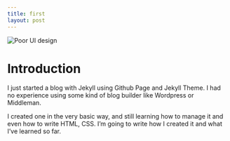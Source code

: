 ```yaml
---
title: first
layout: post
---
```


![Poor UI design](https://i.ytimg.com/vi/yEbcfKj8NIc/maxresdefault.jpg "Bad browsing experience")

# Introduction
I just started a blog with Jekyll using Github Page and Jekyll Theme. I had no experience using some kind of blog builder like Wordpress or Middleman.

I created one in the very basic way, and still learning how to manage it and even how to write HTML, CSS. I’m going to write how I created it and what I’ve learned so far.

